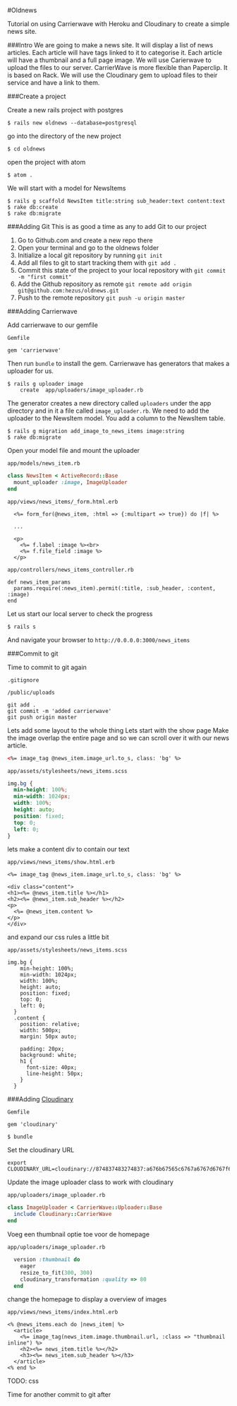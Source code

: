 #Oldnews


Tutorial on using Carrierwave with Heroku and Cloudinary to create a simple news site.

###Intro
We are going to make a news site. It will display a list of news articles. Each article will have tags linked to it to categorise it.
Each article will have a thumbnail and a full page image. We will use Carierwave to upload the files to our server.
CarrierWave is more flexible than Paperclip. It is based on Rack.
We will use the Cloudinary gem to upload files to their service and have a link to them.

###Create a project

Create a new rails project with postgres

```
$ rails new oldnews --database=postgresql
```

go into the directory of the new project

```
$ cd oldnews
```

open the project with atom

```
$ atom .
```

We will start with a model for NewsItems

```
$ rails g scaffold NewsItem title:string sub_header:text content:text
$ rake db:create
$ rake db:migrate
```

###Adding Git
This is as good a time as any to add Git to our project

1. Go to Github.com and create a new repo there
2. Open your terminal and go to the oldnews folder
3. Initialize a local git repository by running `git init`
4. Add all files to git to start tracking them with `git add .`
5. Commit this state of the project to your local repository with `git commit -m "first commit"`
6. Add the Github repository as remote `git remote add origin git@github.com:hezus/oldnews.git`
7. Push to the remote repository `git push -u origin master`

###Adding Carrierwave

Add carrierwave to our gemfile


`Gemfile`
```
gem 'carrierwave'
```


Then run `bundle` to install the gem. Carrierwave has generators that makes a uploader for us.

```
$ rails g uploader image
	create  app/uploaders/image_uploader.rb
```

The generator creates a new directory called `uploaders` under the app directory and in it a file called `image_uploader.rb`.
We need to add the uploader to the NewsItem model. You add a column to the NewsItem table. 

```
$ rails g migration add_image_to_news_items image:string
$ rake db:migrate
```

Open your model file and mount the uploader

`app/models/news_item.rb`
```ruby
class NewsItem < ActiveRecord::Base
  mount_uploader :image, ImageUploader
end
```

```
app/views/news_items/_form.html.erb
```
```
  <%= form_for(@news_item, :html => {:multipart => true}) do |f| %>
  
  ...
  
  <p>
    <%= f.label :image %><br>
    <%= f.file_field :image %>
  </p>
```

```
app/controllers/news_items_controller.rb
```
```
def news_item_params
  params.require(:news_item).permit(:title, :sub_header, :content, :image)
end
```

Let us start our local server to check the progress
```
$ rails s
```

And navigate your browser to `http://0.0.0.0:3000/news_items`

###Commit to git

Time to commit to git again
```
.gitignore
```
```
/public/uploads
```

```
git add .
git commit -m 'added carrierwave'
git push origin master
```

Lets add some layout to the whole thing
Lets start with the show page
Make the image overlap the entire page and so we can scroll over it with our news article.

```html
<%= image_tag @news_item.image_url.to_s, class: 'bg' %>
```

```
app/assets/stylesheets/news_items.scss
```
```css
img.bg {
  min-height: 100%;
  min-width: 1024px;
  width: 100%;
  height: auto;
  position: fixed;
  top: 0;
  left: 0;
}
```
lets make a content div to contain our text
```
app/views/news_items/show.html.erb
```
```
<%= image_tag @news_item.image_url.to_s, class: 'bg' %>

<div class="content">
<h1><%= @news_item.title %></h1>
<h2><%= @news_item.sub_header %></h2>
<p>
  <%= @news_item.content %>
</p>
</div>
```
and expand our css rules a little bit

```
app/assets/stylesheets/news_items.scss
```
```
img.bg {
    min-height: 100%;
    min-width: 1024px;
    width: 100%;
    height: auto;
    position: fixed;
    top: 0;
    left: 0;
  }
  .content {
    position: relative;
    width: 500px;
    margin: 50px auto;

    padding: 20px;
    background: white;
    h1 {
      font-size: 40px;
      line-height: 50px;
    }
  }
```


###Adding [Cloudinary](http://cloudinary.com/documentation/rails_integration#getting_started_guide)

```
Gemfile
```
```
gem 'cloudinary'
```

```
$ bundle
```
Set the cloudinary URL 
```
export CLOUDINARY_URL=cloudinary://874837483274837:a676b67565c6767a6767d6767f676fe1@sample
```

Update the image uploader class to work with cloudinary

```
app/uploaders/image_uploader.rb
```
```ruby
class ImageUploader < CarrierWave::Uploader::Base
  include Cloudinary::CarrierWave
end
```

Voeg een thumbnail optie toe voor de homepage

```
app/uploaders/image_uploader.rb
```
```ruby
  version :thumbnail do
    eager
    resize_to_fit(300, 300)
    cloudinary_transformation :quality => 80
  end
```

change the homepage to display a overview of images
```
app/views/news_items/index.html.erb
```
```
<% @news_items.each do |news_item| %>
  <article>
    <%= image_tag(news_item.image.thumbnail.url, :class => "thumbnail inline") %>
    <h2><%= news_item.title %></h2>
    <h3><%= news_item.sub_header %></h3>
  </article>
<% end %>
```
TODO: css

Time for another commit to git after 
```
```

